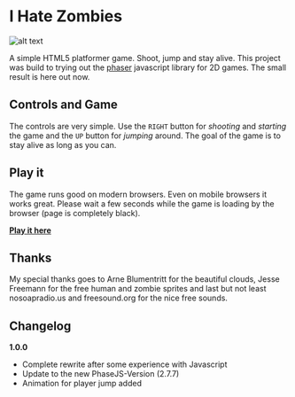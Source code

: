I Hate Zombies
==============

![alt text](http://milchreis.github.io/I-Hate-Zombies/assets/images/logo.png "Logo")

A simple HTML5 platformer game. Shoot, jump and stay alive. This project was build to trying out the [phaser](http://phaser.io/ "phaser js") javascript library for 2D games. The small result is here out now.


## Controls and Game ##

The controls are very simple. Use the `RIGHT` button for _shooting_ and _starting_ the game and the `UP` button for _jumping_ around. The goal of the game is to stay alive as long as you can.


## Play it ##

The game runs good on modern browsers. Even on mobile browsers it works great. Please wait a few seconds while the game is loading by the browser (page is completely black).

**[Play it here](http://milchreis.github.io/I-Hate-Zombies/ "download-address")**


## Thanks ##

My special thanks goes to Arne Blumentritt for the beautiful clouds, Jesse Freemann for the free human and zombie sprites and last but not least nosoapradio.us and freesound.org for the nice free sounds.

## Changelog
**1.0.0**
* Complete rewrite after some experience with Javascript
* Update to the new PhaseJS-Version (2.7.7)
* Animation for player jump added

